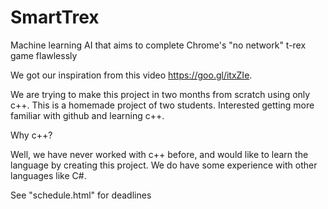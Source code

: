 # SmartTrex

Machine learning AI that aims to complete Chrome's "no network" t-rex game flawlessly

We got our inspiration from this video https://goo.gl/itxZIe.

We are trying to make this project in two months from scratch using only c++. 
This is a homemade project of two students. Interested getting more familiar with github and learning c++.

Why c++?

Well, we have never worked with c++ before, and would like to learn the language by creating this project. We do have some experience with other languages like C#.

See "schedule.html" for deadlines
